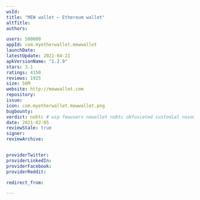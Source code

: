 ```yaml
---
wsId: 
title: "MEW wallet – Ethereum wallet"
altTitle: 
authors:

users: 500000
appId: com.myetherwallet.mewwallet
launchDate: 
latestUpdate: 2021-04-21
apkVersionName: "1.2.9"
stars: 3.1
ratings: 4150
reviews: 1925
size: 56M
website: http://mewwallet.com
repository: 
issue: 
icon: com.myetherwallet.mewwallet.png
bugbounty: 
verdict: nobtc # wip fewusers nowallet nobtc obfuscated custodial nosource nonverifiable reproducible bounty defunct
date: 2021-02-05
reviewStale: true
signer: 
reviewArchive:


providerTwitter: 
providerLinkedIn: 
providerFacebook: 
providerReddit: 

redirect_from:

---
```



